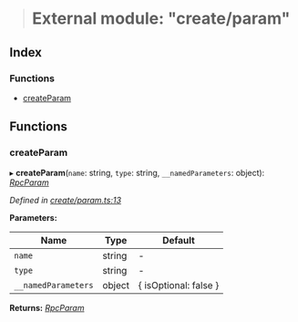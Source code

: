 > # External module: "create/param"

## Index

### Functions

* [createParam](_create_param_.md#createparam)

## Functions

###  createParam

▸ **createParam**(`name`: string, `type`: string, `__namedParameters`: object): *[RpcParam](../interfaces/_types_.rpcparam.md)*

*Defined in [create/param.ts:13](https://github.com/polkadot-js/api/blob/9bd5c09/packages/type-jsonrpc/src/create/param.ts#L13)*

**Parameters:**

Name | Type | Default |
------ | ------ | ------ |
`name` | string | - |
`type` | string | - |
`__namedParameters` | object |  { isOptional: false } |

**Returns:** *[RpcParam](../interfaces/_types_.rpcparam.md)*
